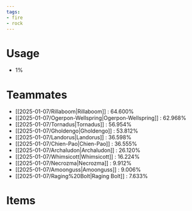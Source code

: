 ```yaml
---
tags:
- fire
- rock
---
```

# Usage
- 1%
# Teammates
- [[2025-01-07/Rillaboom|Rillaboom]] : 64.600%
- [[2025-01-07/Ogerpon-Wellspring|Ogerpon-Wellspring]] : 62.968%
- [[2025-01-07/Tornadus|Tornadus]] : 56.954%
- [[2025-01-07/Gholdengo|Gholdengo]] : 53.812%
- [[2025-01-07/Landorus|Landorus]] : 36.598%
- [[2025-01-07/Chien-Pao|Chien-Pao]] : 36.555%
- [[2025-01-07/Archaludon|Archaludon]] : 26.120%
- [[2025-01-07/Whimsicott|Whimsicott]] : 16.224%
- [[2025-01-07/Necrozma|Necrozma]] : 9.912%
- [[2025-01-07/Amoonguss|Amoonguss]] : 9.006%
- [[2025-01-07/Raging%20Bolt|Raging Bolt]] : 7.633%
# Items